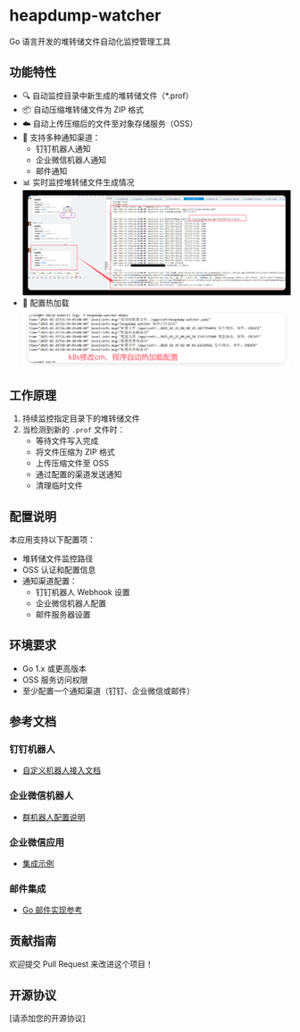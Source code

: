 # heapdump-watcher

Go 语言开发的堆转储文件自动化监控管理工具

## 功能特性

- 🔍 自动监控目录中新生成的堆转储文件（*.prof）
- 📦 自动压缩堆转储文件为 ZIP 格式
- ☁️ 自动上传压缩后的文件至对象存储服务（OSS）
- 🔔 支持多种通知渠道：
  - 钉钉机器人通知
  - 企业微信机器人通知
  - 邮件通知
- 📊 实时监控堆转储文件生成情况
![img.png](images/img.png)
- 📝 配置热加载
![img.png](images/img1.png)
## 工作原理

1. 持续监控指定目录下的堆转储文件
2. 当检测到新的 `.prof` 文件时：
   - 等待文件写入完成
   - 将文件压缩为 ZIP 格式
   - 上传压缩文件至 OSS
   - 通过配置的渠道发送通知
   - 清理临时文件

## 配置说明

本应用支持以下配置项：
- 堆转储文件监控路径
- OSS 认证和配置信息
- 通知渠道配置：
  - 钉钉机器人 Webhook 设置
  - 企业微信机器人配置
  - 邮件服务器设置

## 环境要求

- Go 1.x 或更高版本
- OSS 服务访问权限
- 至少配置一个通知渠道（钉钉、企业微信或邮件）

## 参考文档

### 钉钉机器人
- [自定义机器人接入文档](https://open.dingtalk.com/document/orgapp/custom-robot-access)

### 企业微信机器人
- [群机器人配置说明](https://developer.work.weixin.qq.com/document/path/91770)

### 企业微信应用
- [集成示例](https://www.nowcoder.com/discuss/534745989103575040)

### 邮件集成
- [Go 邮件实现参考](https://learnku.com/go/t/70932)

## 贡献指南

欢迎提交 Pull Request 来改进这个项目！

## 开源协议

[请添加您的开源协议]